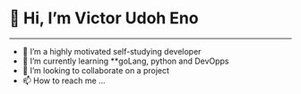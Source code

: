 # 👋 Hi, I’m Victor Udoh Eno
---
- 👀 I’m a highly motivated self-studying developer
- 🌱 I’m currently learning **goLang, python and DevOpps 
- 💞️ I’m looking to collaborate on a project 
- 📫 How to reach me ...

<!---
logicSynth/logicSynth is a ✨ special ✨ repository because its `README.md` (this file) appears on your GitHub profile.
You can click the Preview link to take a look at your changes.
--->
